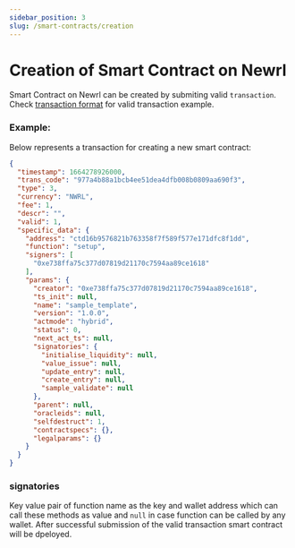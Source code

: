 ```yaml
---
sidebar_position: 3
slug: /smart-contracts/creation
---
```


# Creation of Smart Contract on Newrl



Smart Contract on Newrl can be created by submiting valid `transaction`. Check [transaction format](../Dapps/transaction-format.md) for valid transaction example.


### Example:

Below represents a transaction for creating a new smart contract:
```json
{
  "timestamp": 1664278926000,
  "trans_code": "977a4b88a1bcb4ee51dea4dfb008b0809aa690f3",
  "type": 3,
  "currency": "NWRL",
  "fee": 1,
  "descr": "",
  "valid": 1,
  "specific_data": {
    "address": "ctd16b9576821b763358f7f589f577e171dfc8f1dd",
    "function": "setup",
    "signers": [
      "0xe738ffa75c377d07819d21170c7594aa89ce1618"
    ],
    "params": {
      "creator": "0xe738ffa75c377d07819d21170c7594aa89ce1618",
      "ts_init": null,
      "name": "sample_template",
      "version": "1.0.0",
      "actmode": "hybrid",
      "status": 0,
      "next_act_ts": null,
      "signatories": {
        "initialise_liquidity": null,
        "value_issue": null,
        "update_entry": null,
        "create_entry": null,
        "sample_validate": null
      },
      "parent": null,
      "oracleids": null,
      "selfdestruct": 1,
      "contractspecs": {},
      "legalparams": {}
    }
  }
}

```
### signatories
Key value pair of function name as the key and wallet address which can call these methods as value and `null` in case function can be called by any wallet. 
After successful submission of the valid transaction smart contract will be dpeloyed.
